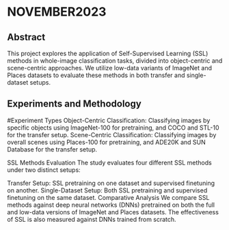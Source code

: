 # NOVEMBER2023

## Abstract

This project explores the application of Self-Supervised Learning (SSL) methods in whole-image classification tasks, divided into object-centric and scene-centric approaches. We utilize low-data variants of ImageNet and Places datasets to evaluate these methods in both transfer and single-dataset setups.

## Experiments and Methodology
#Experiment Types
Object-Centric Classification: Classifying images by specific objects using ImageNet-100 for pretraining, and COCO and STL-10 for the transfer setup.
Scene-Centric Classification: Classifying images by overall scenes using Places-100 for pretraining, and ADE20K and SUN Database for the transfer setup.

SSL Methods Evaluation
The study evaluates four different SSL methods under two distinct setups:

Transfer Setup: SSL pretraining on one dataset and supervised finetuning on another.
Single-Dataset Setup: Both SSL pretraining and supervised finetuning on the same dataset.
Comparative Analysis
We compare SSL methods against deep neural networks (DNNs) pretrained on both the full and low-data versions of ImageNet and Places datasets. The effectiveness of SSL is also measured against DNNs trained from scratch.

